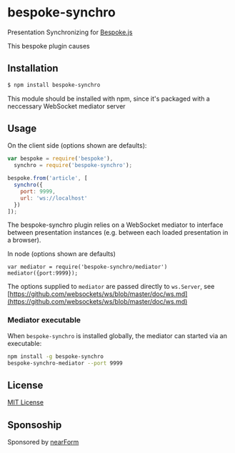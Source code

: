 # bespoke-synchro

Presentation Synchronizing for [Bespoke.js](https://github.com/markdalgleish/bespoke.js)

This bespoke plugin causes 

## Installation

```bash
$ npm install bespoke-synchro
```

This module should be installed with npm, 
since it's packaged with a neccessary WebSocket mediator
server


## Usage

On the client side (options shown are defaults):

```js
var bespoke = require('bespoke'),
  synchro = require('bespoke-synchro');

bespoke.from('article', [
  synchro({
    port: 9999,
    url: 'ws://localhost'
  })
]);
```

The bespoke-synchro plugin relies on a WebSocket mediator
to interface between presentation instances (e.g. between
each loaded presentation in a browser).

In node (options shown are defaults)

```
var mediator = require('bespoke-synchro/mediator')
mediator({port:9999});
```

The options supplied to `mediator` are passed directly to
`ws.Server`, see
[https://github.com/websockets/ws/blob/master/doc/ws.md](https://github.com/websockets/ws/blob/master/doc/ws.md)

### Mediator executable

When `bespoke-synchro` is installed globally, the mediator
can started via an executable:

```sh
npm install -g bespoke-synchro
bespoke-synchro-mediator --port 9999
```





## License

[MIT License](http://en.wikipedia.org/wiki/MIT_License)

## Sponsoship

Sponsored by [nearForm](http://nearform.com)
